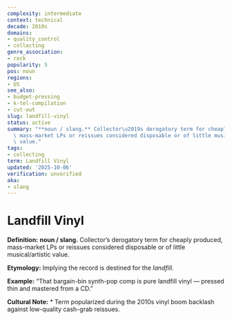 ```yaml
---
complexity: intermediate
context: technical
decade: 2010s
domains:
- quality_control
- collecting
genre_association:
- rock
popularity: 5
pos: noun
regions:
- US
see_also:
- budget-pressing
- k-tel-compilation
- cut-out
slug: landfill-vinyl
status: active
summary: "**noun / slang.** Collector\u2019s derogatory term for cheaply produced,\
  \ mass-market LPs or reissues considered disposable or of little musical/artistic\
  \ value."
tags:
- collecting
term: Landfill Vinyl
updated: '2025-10-06'
verification: unverified
aka:
- slang
---
```


# Landfill Vinyl

**Definition:** **noun / slang.** Collector’s derogatory term for cheaply produced, mass-market LPs or reissues considered disposable or of little musical/artistic value.

**Etymology:** Implying the record is destined for the *landfill.*

**Example:** “That bargain-bin synth-pop comp is pure landfill vinyl — pressed thin and mastered from a CD.”

**Cultural Note:** * Term popularized during the 2010s vinyl boom backlash against low-quality cash-grab reissues.

